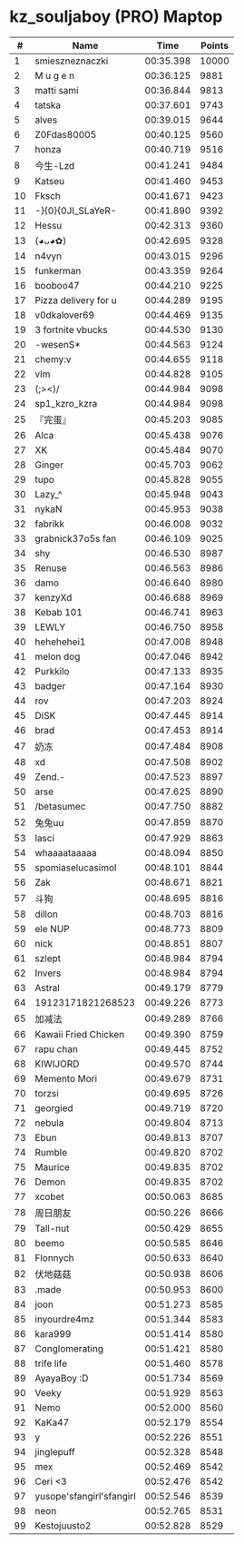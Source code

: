 # kz_souljaboy (PRO) Maptop

|  # | Name | Time | Points |
|-------------- | -------------- | -------------- | -------------- | 
| 1 | smieszneznaczki | 00:35.398 | 10000 | 
| 2 | M u g e n | 00:36.125 | 9881 | 
| 3 | matti sami | 00:36.844 | 9813 | 
| 4 | tatska | 00:37.601 | 9743 | 
| 5 | alves | 00:39.015 | 9644 | 
| 6 | Z0Fdas80005 | 00:40.125 | 9560 | 
| 7 | honza | 00:40.719 | 9516 | 
| 8 | 今生-Lzd | 00:41.241 | 9484 | 
| 9 | Katseu | 00:41.460 | 9453 | 
| 10 | Fksch | 00:41.671 | 9423 | 
| 11 | -}{0}{0JI_SLaYeR- | 00:41.890 | 9392 | 
| 12 | Hessu | 00:42.313 | 9360 | 
| 13 | (◕ᴗ◕✿) | 00:42.695 | 9328 | 
| 14 | n4vyn | 00:43.015 | 9296 | 
| 15 | funkerman | 00:43.359 | 9264 | 
| 16 | booboo47 | 00:44.210 | 9225 | 
| 17 | Pizza delivery for u | 00:44.289 | 9195 | 
| 18 | v0dkalover69 | 00:44.469 | 9135 | 
| 19 | 3 fortnite vbucks | 00:44.530 | 9130 | 
| 20 | -wesenS* | 00:44.563 | 9124 | 
| 21 | chemy:v | 00:44.655 | 9118 | 
| 22 | vlm | 00:44.828 | 9105 | 
| 23 | (;><)/ | 00:44.984 | 9098 | 
| 24 | sp1_kzro_kzra | 00:44.984 | 9098 | 
| 25 | 『完蛋』 | 00:45.203 | 9085 | 
| 26 | Alca | 00:45.438 | 9076 | 
| 27 | XK | 00:45.484 | 9070 | 
| 28 | Ginger | 00:45.703 | 9062 | 
| 29 | tupo | 00:45.828 | 9055 | 
| 30 | Lazy_^ | 00:45.948 | 9043 | 
| 31 | nykaN | 00:45.953 | 9038 | 
| 32 | fabrikk | 00:46.008 | 9032 | 
| 33 | grabnick37o5s fan | 00:46.109 | 9025 | 
| 34 | shy | 00:46.530 | 8987 | 
| 35 | Renuse | 00:46.563 | 8986 | 
| 36 | damo | 00:46.640 | 8980 | 
| 37 | kenzyXd | 00:46.688 | 8969 | 
| 38 | Kebab 101 | 00:46.741 | 8963 | 
| 39 | LEWLY | 00:46.750 | 8958 | 
| 40 | hehehehei1 | 00:47.008 | 8948 | 
| 41 | melon dog | 00:47.046 | 8942 | 
| 42 | Purkkilo | 00:47.133 | 8935 | 
| 43 | badger | 00:47.164 | 8930 | 
| 44 | rov | 00:47.203 | 8924 | 
| 45 | DiSK | 00:47.445 | 8914 | 
| 46 | brad | 00:47.453 | 8914 | 
| 47 | 奶冻 | 00:47.484 | 8908 | 
| 48 | xd | 00:47.508 | 8902 | 
| 49 | Zend.- | 00:47.523 | 8897 | 
| 50 | arse | 00:47.625 | 8890 | 
| 51 | /betasumec | 00:47.750 | 8882 | 
| 52 | 兔兔uu | 00:47.859 | 8870 | 
| 53 | lasci | 00:47.929 | 8863 | 
| 54 | whaaaataaaaa | 00:48.094 | 8850 | 
| 55 | spomiaselucasimol | 00:48.101 | 8844 | 
| 56 | Zak | 00:48.671 | 8821 | 
| 57 | 斗狗 | 00:48.695 | 8816 | 
| 58 | dillon | 00:48.703 | 8816 | 
| 59 | ele NUP | 00:48.773 | 8809 | 
| 60 | nick | 00:48.851 | 8807 | 
| 61 | szlept | 00:48.984 | 8794 | 
| 62 | Invers | 00:48.984 | 8794 | 
| 63 | Astral | 00:49.179 | 8779 | 
| 64 | 19123171821268523 | 00:49.226 | 8773 | 
| 65 | 加减法 | 00:49.289 | 8766 | 
| 66 | Kawaii Fried Chicken | 00:49.390 | 8759 | 
| 67 | rapu chan | 00:49.445 | 8752 | 
| 68 | KIWIJORD | 00:49.570 | 8744 | 
| 69 | Memento Mori | 00:49.679 | 8731 | 
| 70 | torzsi | 00:49.695 | 8726 | 
| 71 | georgied | 00:49.719 | 8720 | 
| 72 | nebula | 00:49.804 | 8713 | 
| 73 | Ebun | 00:49.813 | 8707 | 
| 74 | Rumble | 00:49.820 | 8702 | 
| 75 | Maurice | 00:49.835 | 8702 | 
| 76 | Demon | 00:49.835 | 8702 | 
| 77 | xcobet | 00:50.063 | 8685 | 
| 78 | 周日朋友 | 00:50.226 | 8666 | 
| 79 | Tall-nut | 00:50.429 | 8655 | 
| 80 | beemo | 00:50.585 | 8646 | 
| 81 | Flonnych | 00:50.633 | 8640 | 
| 82 | 伏地菇菇 | 00:50.938 | 8606 | 
| 83 | .made | 00:50.953 | 8600 | 
| 84 | joon | 00:51.273 | 8585 | 
| 85 | inyourdre4mz | 00:51.344 | 8583 | 
| 86 | kara999 | 00:51.414 | 8580 | 
| 87 | Conglomerating | 00:51.421 | 8580 | 
| 88 | trife life | 00:51.460 | 8578 | 
| 89 | AyayaBoy :D | 00:51.734 | 8569 | 
| 90 | Veeky | 00:51.929 | 8563 | 
| 91 | Nemo | 00:52.000 | 8560 | 
| 92 | KaKa47 | 00:52.179 | 8554 | 
| 93 | y | 00:52.226 | 8551 | 
| 94 | jinglepuff | 00:52.328 | 8548 | 
| 95 | mex | 00:52.469 | 8542 | 
| 96 | Ceri <3 | 00:52.476 | 8542 | 
| 97 | yusope'sfangirl'sfangirl | 00:52.546 | 8539 | 
| 98 | neon | 00:52.765 | 8531 | 
| 99 | Kestojuusto2 | 00:52.828 | 8529 | 

